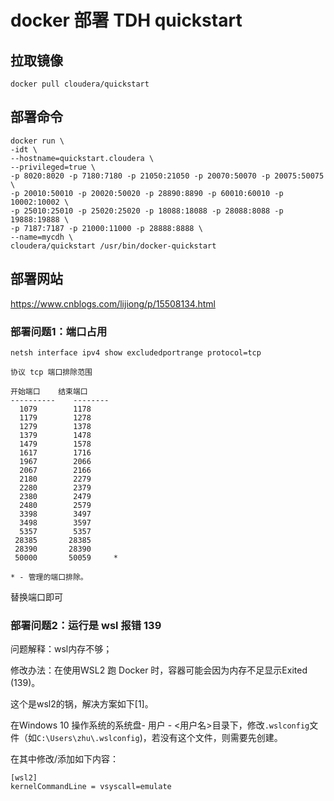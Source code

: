 # docker 部署 TDH quickstart
## 拉取镜像

    docker pull cloudera/quickstart

## 部署命令

    docker run \
    -idt \
    --hostname=quickstart.cloudera \
    --privileged=true \
    -p 8020:8020 -p 7180:7180 -p 21050:21050 -p 20070:50070 -p 20075:50075 \
    -p 20010:50010 -p 20020:50020 -p 28890:8890 -p 60010:60010 -p 10002:10002 \
    -p 25010:25010 -p 25020:25020 -p 18088:18088 -p 28088:8088 -p 19888:19888 \
    -p 7187:7187 -p 21000:11000 -p 28888:8888 \
    --name=mycdh \
    cloudera/quickstart /usr/bin/docker-quickstart 


## 部署网站

https://www.cnblogs.com/lijiong/p/15508134.html


### 部署问题1：端口占用

    netsh interface ipv4 show excludedportrange protocol=tcp

    协议 tcp 端口排除范围

    开始端口    结束端口
    ----------    --------
      1079        1178
      1179        1278
      1279        1378
      1379        1478
      1479        1578
      1617        1716
      1967        2066
      2067        2166
      2180        2279
      2280        2379
      2380        2479
      2480        2579
      3398        3497
      3498        3597
      5357        5357
     28385       28385
     28390       28390
     50000       50059     *

    * - 管理的端口排除。

替换端口即可

### 部署问题2：运行是 wsl 报错 139 

问题解释：wsl内存不够；

修改办法：在使用WSL2 跑 Docker 时，容器可能会因为内存不足显示Exited (139)。

这个是wsl2的锅，解决方案如下[1]。

在Windows 10 操作系统的系统盘- 用户 - <用户名>目录下，修改`.wslconfig`文件（如`C:\Users\zhu\.wslconfig`)，若没有这个文件，则需要先创建。

在其中修改/添加如下内容：

    [wsl2]
    kernelCommandLine = vsyscall=emulate

